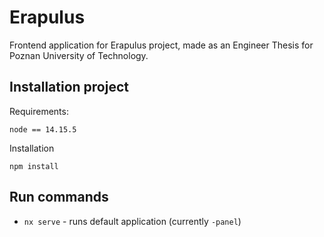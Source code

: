 

# Erapulus

Frontend application for Erapulus project, made as an Engineer Thesis for Poznan University of Technology.

## Installation project
Requirements:
```
node == 14.15.5
```
Installation
```
npm install
```

## Run commands
 - `nx serve` - runs default application (currently `-panel`)
